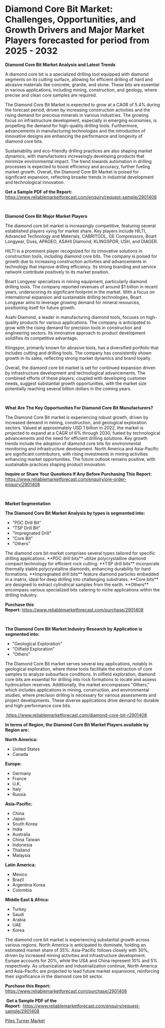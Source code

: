 <p><h1>Diamond Core Bit Market: Challenges, Opportunities, and Growth Drivers and Major Market Players forecasted for period from 2025 - 2032</h1></p><p><strong>Diamond Core Bit Market Analysis and Latest Trends</strong></p>
<p><p>A diamond core bit is a specialized drilling tool equipped with diamond segments on its cutting surface, allowing for efficient drilling of hard and abrasive materials like concrete, granite, and stone. These bits are essential in various applications, including mining, construction, and geology, where precise and clean core samples are required.</p><p>The Diamond Core Bit Market is expected to grow at a CAGR of 5.4% during the forecast period, driven by increasing construction activities and the rising demand for precious minerals in various industries. The growing focus on infrastructure development, especially in emerging economies, is propelling the demand for high-quality drilling tools. Furthermore, advancements in manufacturing technologies and the introduction of innovative designs are enhancing the performance and longevity of diamond core bits. </p><p>Sustainability and eco-friendly drilling practices are also shaping market dynamics, with manufacturers increasingly developing products that minimize environmental impact. The trend towards automation in drilling processes is expected to boost efficiency and accuracy, further fueling market growth. Overall, the Diamond Core Bit Market is poised for significant expansion, reflecting broader trends in industrial development and technological innovation.</p></p>
<p><strong>Get a Sample PDF of the Report:&nbsp;</strong> <a href="https://www.reliablemarketforecast.com/enquiry/request-sample/2901408?utm_campaign=3225&utm_medium=2&utm_source=Github&utm_content=ia&utm_term=16032025&utm_id=diamond-core-bit">https://www.reliablemarketforecast.com/enquiry/request-sample/2901408</a></p>
<p>&nbsp;</p>
<p><strong>Diamond Core Bit Major Market Players</strong></p>
<p><p>The diamond core bit market is increasingly competitive, featuring several established players vying for market share. Key players include HILTI, Advanced Technology and Materials, CABRITOOL, GE Compressors, Boart Longyear, Duss, APAGEO, ASAHI Diamond, KLINGSPOR, USH, and DIAGER.</p><p>HILTI is a prominent player recognized for its innovative solutions in construction tools, including diamond core bits. The company is poised for growth due to increasing construction activities and advancements in technology that improve drilling efficiency. Its strong branding and service network contribute positively to its market position.</p><p>Boart Longyear specializes in mining equipment, particularly diamond drilling tools. The company reported revenues of around $1 billion in recent years, underscoring its significant footprint in the market. With a focus on international expansion and sustainable drilling technologies, Boart Longyear aims to leverage growing demand for mineral resources, positioning itself for future growth.</p><p>Asahi Diamond, a leader in manufacturing diamond tools, focuses on high-quality products for various applications. The company is anticipated to grow with the rising demand for precision tools in construction and engineering sectors. Its innovative approach to product development solidifies its competitive advantage.</p><p>Klingspor, primarily known for abrasive tools, has a diversified portfolio that includes cutting and drilling tools. The company has consistently shown growth in its sales, reflecting strong market dynamics and brand loyalty.</p><p>Overall, the diamond core bit market is set for continued expansion driven by infrastructure development and technological advancements. The combined efforts of these players, coupled with developing customer needs, suggest substantial growth opportunities, with the market size potentially reaching several billion dollars in the coming years.</p></p>
<p>&nbsp;</p>
<p><strong>What Are The Key Opportunities For Diamond Core Bit Manufacturers?</strong></p>
<p><p>The Diamond Core Bit market is experiencing robust growth, driven by increased demand in mining, construction, and geological exploration sectors. Valued at approximately USD 1 billion in 2022, the market is projected to expand at a CAGR of 6% through 2030, fueled by technological advancements and the need for efficient drilling solutions. Key growth trends include the adoption of diamond core bits for environmental monitoring and infrastructure development. North America and Asia-Pacific are significant contributors, with rising investments in mining activities enhancing market opportunities. The future outlook remains positive, with sustainable practices shaping product innovation.</p></p>
<p><strong>Inquire or Share Your Questions If Any Before Purchasing This Report:</strong> <a href="https://www.reliablemarketforecast.com/enquiry/pre-order-enquiry/2901408?utm_campaign=3225&utm_medium=2&utm_source=Github&utm_content=ia&utm_term=16032025&utm_id=diamond-core-bit">https://www.reliablemarketforecast.com/enquiry/pre-order-enquiry/2901408</a></p>
<p>&nbsp;</p>
<p><strong>Market Segmentation</strong></p>
<p><strong>The Diamond Core Bit Market Analysis by types is segmented into:</strong></p>
<p><ul><li>"PDC Drill Bit"</li><li>"TSP Drill Bit"</li><li>"Impregnated Drill"</li><li>"Core Bit"</li><li>"Others"</li></ul></p>
<p><p>The diamond core bit market comprises several types tailored for specific drilling applications. **PDC drill bits** utilize polycrystalline diamond compact technology for efficient rock cutting. **TSP drill bits** incorporate thermally stable polycrystalline diamonds, enhancing durability for hard formations. **Impregnated drill bits** feature diamond particles embedded in a matrix, ideal for deep drilling into challenging substrates. **Core bits** are designed to extract cylindrical samples from the earth. **Others** encompass various specialized bits catering to niche applications within the drilling industry.</p></p>
<p><strong>Purchase this Report:&nbsp;</strong><a href="https://www.reliablemarketforecast.com/purchase/2901408?utm_campaign=3225&utm_medium=2&utm_source=Github&utm_content=ia&utm_term=16032025&utm_id=diamond-core-bit">https://www.reliablemarketforecast.com/purchase/2901408</a></p>
<p>&nbsp;</p>
<p><strong>The Diamond Core Bit Market Industry Research by Application is segmented into:</strong></p>
<p><ul><li>"Geological Exploration"</li><li>"Oilfield Exploration"</li><li>"Others"</li></ul></p>
<p><p>The Diamond Core Bit market serves several key applications, notably in geological exploration, where these tools facilitate the extraction of core samples to analyze subsurface conditions. In oilfield exploration, diamond core bits are essential for drilling into rock formations to locate and assess hydrocarbon reserves. Additionally, the market encompasses "Others," which includes applications in mining, construction, and environmental studies, where precision drilling is necessary for various assessments and project developments. These diverse applications drive demand for durable and high-performance core bits.</p></p>
<p><a href="https://www.reliablemarketforecast.com/diamond-core-bit-r2901408?utm_campaign=3225&utm_medium=2&utm_source=Github&utm_content=ia&utm_term=16032025&utm_id=diamond-core-bit">&nbsp;https://www.reliablemarketforecast.com/diamond-core-bit-r2901408</a></p>
<p><strong>In terms of Region, the Diamond Core Bit Market Players available by Region are:</strong></p>
<p>
    <p> <strong> North America: </strong>
        <ul>
            <li>United States</li>
            <li>Canada</li>
        </ul>
        </p> 
    <p> <strong> Europe: </strong>
        <ul>
            <li>Germany</li>
            <li>France</li>
            <li>U.K.</li>
            <li>Italy</li>
            <li>Russia</li>
        </ul>
        </p> 
    <p> <strong> Asia-Pacific: </strong>
        <ul>
            <li>China</li>
            <li>Japan</li>
            <li>South Korea</li>
            <li>India</li>
            <li>Australia</li>
            <li>China Taiwan</li>
            <li>Indonesia</li>
            <li>Thailand</li>
            <li>Malaysia</li>
        </ul>
        </p> 
    <p> <strong> Latin America: </strong>
        <ul>
            <li>Mexico</li>
            <li>Brazil</li>
            <li>Argentina Korea</li>
            <li>Colombia</li>
        </ul>
        </p> 
    <p> <strong> Middle East & Africa: </strong>
        <ul>
            <li>Turkey</li>
            <li>Saudi</li>
            <li>Arabia</li>
            <li>UAE</li>
            <li>Korea</li>
        </ul>
    </p>
    </p>
<p><p>The diamond core bit market is experiencing substantial growth across various regions. North America is anticipated to dominate, holding an estimated market share of 35%. Asia-Pacific follows closely with 30%, driven by increased mining activities and infrastructure development. Europe accounts for 20%, while the USA and China represent 10% and 5% respectively. As urbanization and industrialization continue, North America and Asia-Pacific are projected to lead future market expansions, reinforcing their significance in the diamond core bit sector.</p></p>
<p><strong>Purchase this Report: </strong><a href="https://www.reliablemarketforecast.com/purchase/2901408?utm_campaign=3225&utm_medium=2&utm_source=Github&utm_content=ia&utm_term=16032025&utm_id=diamond-core-bit">https://www.reliablemarketforecast.com/purchase/2901408</a></p>
<p>&nbsp;<strong>Get a Sample PDF of the Report:&nbsp;&nbsp;</strong><a href="https://www.reliablemarketforecast.com/enquiry/request-sample/2901408?utm_campaign=3225&utm_medium=2&utm_source=Github&utm_content=ia&utm_term=16032025&utm_id=diamond-core-bit">https://www.reliablemarketforecast.com/enquiry/request-sample/2901408</a></p>
<p><strong></strong></p>
<p><p><a href="https://github.com/usraceby/Market-Research-Report-List-1/blob/main/piles-turner-market.md?utm_campaign=3225&utm_medium=2&utm_source=Github&utm_content=ia&utm_term=16032025&utm_id=diamond-core-bit">Piles Turner Market</a></p></p>